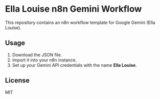 # Ella Louise n8n Gemini Workflow

This repository contains an n8n workflow template for Google Gemini (Ella Louise).

## Usage

1. Download the JSON file.
2. Import it into your n8n instance.
3. Set up your Gemini API credentials with the name **Ella Louise**.

## License

MIT

